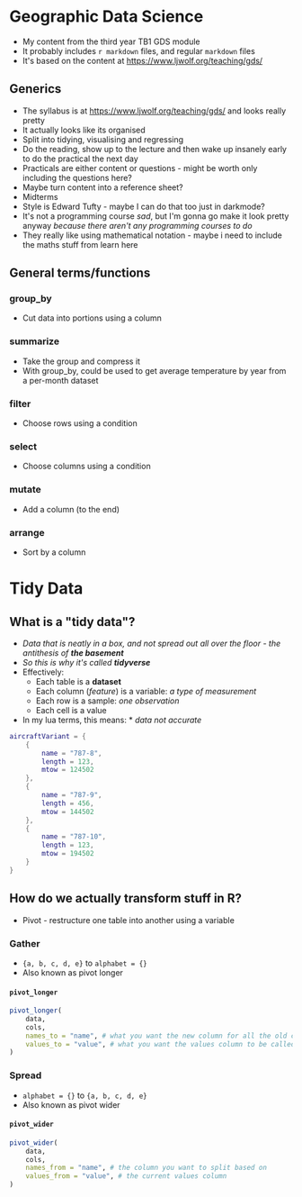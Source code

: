 # Geographic Data Science
- My content from the third year TB1 GDS module
- It probably includes ``r markdown`` files, and regular ``markdown`` files
- It's based on the content at https://www.ljwolf.org/teaching/gds/

## Generics
- The syllabus is at https://www.ljwolf.org/teaching/gds/ and looks really pretty
- It actually looks like its organised
- Split into tidying, visualising and regressing
- Do the reading, show up to the lecture and then wake up insanely early to do the practical the next day
- Practicals are either content or questions - might be worth only including the questions here?
- Maybe turn content into a reference sheet?
- Midterms
- Style is Edward Tufty - maybe I can do that too just in darkmode?
- It's not a programming course *sad*, but I'm gonna go make it look pretty anyway *because there aren't any programming courses to do*
- They really like using mathematical notation - maybe i need to include the maths stuff from learn here

## General terms/functions
### group_by
- Cut data into portions using a column

### summarize
- Take the group and compress it
- With group_by, could be used to get average temperature by year from a per-month dataset

### filter
- Choose rows using a condition

### select
- Choose columns using a condition

### mutate
- Add a column (to the end)

### arrange
- Sort by a column

# Tidy Data
## What is a "tidy data"?
- *Data that is neatly in a box, and not spread out all over the floor - the antithesis of* ***the basement***
- *So this is why it's called* ***tidyverse***
- Effectively:
    - Each table is a **dataset**
    - Each column (*feature*) is a variable: *a type of measurement*
    - Each row is a sample: *one observation*
    - Each cell is a value
- In my lua terms, this means: * *data not accurate*
```lua
aircraftVariant = {
    {
        name = "787-8",
        length = 123,
        mtow = 124502
    },
    {
        name = "787-9",
        length = 456,
        mtow = 144502
    },
    {
        name = "787-10",
        length = 123,
        mtow = 194502
    }
}
```
## How do we actually transform stuff in R?
- Pivot - restructure one table into another using a variable

### Gather
- ``{a, b, c, d, e}`` to ``alphabet = {}``
- Also known as pivot longer
#### ``pivot_longer``
```r
pivot_longer(
    data,
    cols,
    names_to = "name", # what you want the new column for all the old columns called
    values_to = "value", # what you want the values column to be called
)
```
### Spread
-  ``alphabet = {}`` to ``{a, b, c, d, e}``
- Also known as pivot wider

#### ``pivot_wider``
```r
pivot_wider(
    data,
    cols,
    names_from = "name", # the column you want to split based on
    values_from = "value", # the current values column
)
```
